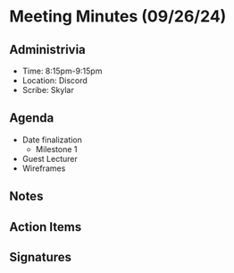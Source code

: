 # Meeting Minutes (09/26/24)

## Administrivia
<!-- The scribe is the person taking the _notes_. This is encouraged to be a single person to reduce problems. -->
* Time: 8:15pm-9:15pm
* Location: Discord
* Scribe: Skylar

## Agenda
* Date finalization
  * Milestone 1
* Guest Lecturer
* Wireframes

## Notes


## Action Items
<!-- These are generally distilled from the notes. Essentially, these are "by the next meetings, _this person_ will take _this action_." -->


## Signatures
<!-- Add signatures on 10/1 -->
